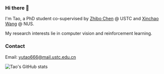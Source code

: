 ### Hi there 👋
I'm Tao, a PhD student co-supervised by [Zhibo Chen](https://scholar.google.com/citations?user=1ayDJfsAAAAJ&hl=en) @ USTC and [Xinchao Wang](https://scholar.google.com/citations?user=w69Buq0AAAAJ&hl=en) @ NUS.

My research interests lie in computer vision and reinforcement learning.

<!-- [![geekyutao's GitHub stats](https://github-readme-stats.vercel.app/api?username=geekyutao&theme=tokyonight&show_icons=true)](https://github.com/anuraghazra/github-readme-stats)
[![Top Langs](https://github-readme-stats.vercel.app/api/top-langs/?username=geekyutao&layout=compact&theme=tokyonight&show_icons=true)](https://github.com/geekyutao/github-readme-stats)
 -->
### Contact
Email: yutao666@mail.ustc.edu.cn

![Tao's GitHub stats](https://github-readme-stats.vercel.app/api?username=geekyutao&show_icons=true&theme=tokyonight&show_icons=true)

